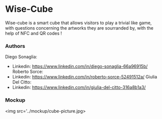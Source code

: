 # Wise-Cube 
Wise-cube is a smart cube that allows visitors to play a trivial like game, with questions concerning the artworks they are sourranded by, with the help of NFC and QR codes !
### Authors
Diego Sonaglia:  
 - Linkedin: https://www.linkedin.com/in/diego-sonaglia-66a96915b/
Roberto Sorce:  
 - Linkedin: https://www.linkedin.com/in/roberto-sorce-52491512a/
Giulia Del Citto:  
- Linkedin: https://www.linkedin.com/in/giulia-del-citto-316a8b1a3/

### Mockup
<img src='../mockup/cube-picture.jpg>
          
